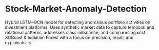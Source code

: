 # Stock-Market-Anomaly-Detection
Hybrid LSTM–GCN model for detecting anomalous portfolio activities on investment platforms. Uses synthetic market data to capture temporal and relational patterns, addresses class imbalance, and compares against XGBoost &amp; Isolation Forest with a focus on precision, recall, and explainability.
